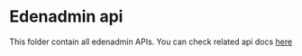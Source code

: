 # Edenadmin api

This folder contain all edenadmin APIs.
You can check related api docs [here](https://github.com/EdenSchoolFrance/edenadmin/wiki/Api)

